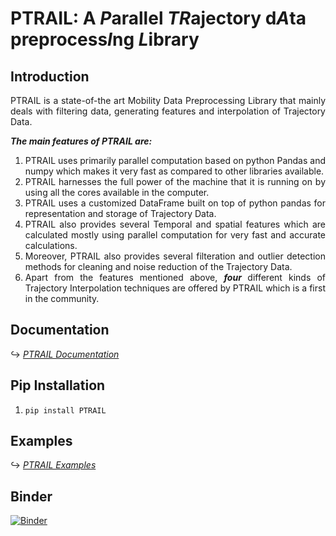 <!---------------------- Introduction Section ------------------->
<h1> PTRAIL:  A <b><i>P</i></b>arallel 
<b><i>TR</i></b>ajectory 
d<b><i>A</i></b>ta
preprocess<b><i>I</i></b>ng
<b><i>L</i></b>ibrary

 </h1>

<h2> Introduction </h2>

<p align='justify'>
PTRAIL is a state-of-the art Mobility Data Preprocessing Library that mainly deals with filtering data, generating features and interpolation of Trajectory Data.

<b><i> The main features of PTRAIL are: </i></b>
</p>

<ol align='justify'>
<li> PTRAIL uses primarily parallel computation based on
     python Pandas and numpy which makes it very fast as compared
     to other libraries available.
</li>

<li> PTRAIL harnesses the full power of the machine that
     it is running on by using all the cores available in the
     computer.
</li>

<li> PTRAIL uses a customized DataFrame built on top of python
     pandas for representation and storage of Trajectory Data.
</li>

<li> PTRAIL also provides several Temporal and spatial features
     which are calculated mostly using parallel computation for very
     fast and accurate calculations.
</li>

<li> Moreover, PTRAIL also provides several filteration and
     outlier detection methods for cleaning and noise reduction of
     the Trajectory Data.
</li>

<li> Apart from the features mentioned above, <i><b> four </b></i>
     different kinds of Trajectory Interpolation techniques are
     offered by PTRAIL which is a first in the community.
</li>
</ol>

<!------------------------- Documentation Link ----------------->
<h2> Documentation </h2>

<span> &#8618; </span>
<a href='https://PTRAIL.readthedocs.io/en/latest/' target='_blank'> <i> PTRAIL Documentation </i> </a>

<!-------------------- Pip Installation ------------------------->
<h2> Pip Installation </h2>

1. `pip install PTRAIL`

<!------------------------ Usage Examples ----------------------->
<h2> Examples </h2>

<span> &#8618; </span>
<a href='https://github.com/YakshHaranwala/PTRAIL/tree/main/examples' target='_blank'> <i> PTRAIL Examples </i> </a>

<!--------------------- Binder Link ---------------------------->
<h2> Binder </h2>

[![Binder](https://mybinder.org/badge_logo.svg)](https://mybinder.org/v2/gh/YakshHaranwala/PTRAIL.git/HEAD)
